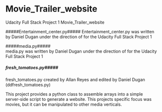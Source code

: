 # Movie_Trailer_website
Udacity Full Stack Project 1 Movie_Trailer_website

#####Entertainment_center.py##### 
Entertainment_center.py was written by Daniel Dugan under the direction of for the Udacity Full Stack Project 1

#####media.py#####  
media.py was written by Daniel Dugan under the direction of for the Udacity Full Stack Project 1

##### fresh_tomatoes.py#####  
fresh_tomatoes.py created by Allan Reyes and edited by Daniel Dugan (ddfresh_tomatoes.py)

This project provides a python class to assemble arrays into a simple server-side script to generate a website. This projects specific focus was movies, but it can be manipulated to other media verticals.
